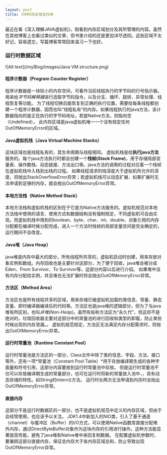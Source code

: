 ```yaml
---
layout: post
title: JVM内存区域及作用
---
```


最近在看《深入理解JAVA虚拟机》，刚看到内存区域划分及其所管理的内容。虽然在其他博客上也看过类似的文章，但书里介绍的还是更加详尽透彻。这些区域不太好记，容易遗忘，写篇博客常常回来温习一下也好。

### 运行时数据区域

![Alt text](/myBlog/images/Java VM structure.png)

#### 程序计数器（Program Counter Register）
程序计数器是一块较小的内存空间，可看作当前线程执行的字节码的行号指示器。用来给*字节码解释器*进行选取字节码指令，以及分支、循环、跳转、异常处理、线程恢复等功能。
为了线程切换后能恢复到正确的执行位置，需要给每条线程都创建一个程序计数器，因而也叫“线程私有”的内存。如果线程执行的java方法，该计数器指向的是正在执行的字节码地址，若是Native方法，则指向空（Undefined）。
此内存区域是java虚拟机唯一一个没有规定任何OutOfMemoryError的区域。

#### Java虚拟机栈（Java Virtual Machine Stacks）
这块区域也是线程私有的，其生命周期与线程相同。
虚拟机栈是给**执行java方法**服务的。每个java方法执行时都会创建一个**栈帧(Stack Frame)**，用于存储局部变量表、操作数栈、动态链接、方法出口等。java方法的调用的过程对应着一个栈帧在虚拟机栈中入栈到出栈的过程。
如果线程请求的栈深度大于虚拟机所允许的深度，将抛出StackOverflowError异常；若虚拟机栈可以动态扩展，如果扩展时无法申请到足够的内存，就会抛出OutOfMemoryError异常。

#### 本地方法栈（Native Method Stack）
本地方法栈和虚拟机栈的区别在于它是为Native方法服务的。虚拟机规范对本地方法栈中使用的语言、使用方式和数据结构没有强制规定，不同虚拟机可自由实现。而虚拟机栈中用到的boolean、byte、char、int、double、对象引用的内存分配都在编译时候分配完成，进入一个方法时栈帧的局部变量空间是完全确定的，运行期间不会改变。

#### Java堆（Java Heap）
java堆是内存中最大的部分，所有线程所共享的，虚拟机启动时创建，用来存放对象实例和数组。内存回收也是主要针对这部分，为了便于回收，java堆会被分成Eden、From Survivor、To Survivor等，这部分内容以后进行介绍。
如果堆中没有内存分配给实例，并且堆也无法扩展时将会抛出OutOfMemoryError异常。

#### 方法区（Method Area）
方法区也是所有线程共享的区域，用来存储已被虚拟机加载的类信息、常量、静态变量、即时编译器编译后的代码等。方法区也是java堆的逻辑部分，但为了与java堆有所区别，也叫*非堆(Non-Heap)*。虽然有些称方法区为“永久代”，但这却不是绝对的，垃圾回收器主要对这部分中的常量池的进行回收和类型的卸载，防止某些时候出现的内存泄漏。。
虚拟机规范规定，方法区无法满足内存分配需求时，将抛出OutOfMemoryError异常。

#### 运行时常量池（Runtime Constant Pool）
运行时常量池是方法区的一部分，Class文件中除了类的信息、字段、方法、接口等外，还有一项*常量池（Constant Pool Table）*用于存放编译期生成的各种字面量和符号引用，这部分内容要放到运行时常量池中存放。
但是运行时常量池不仅可以存放编译期生成的常量部分，也可在运行时将新的常量放入池中，，具有动态存储的特性。如String的intern()方法。
运行时长两次无法申请到内存时会抛出OutOfMemoryError异常。

#### 直接内存
这部分不是运行时数据区的一部分，也不是虚拟机规范中定义的内存区域，但由于会经常使用，也应该予以关注。
JDK1.4中新加入的NIO类，引入了基于通道（channel）与缓冲区（Buffer）的I/O方式，可以使用Native函数库直接分配堆外内存，通过DirectByteBuffer对象作为这块内存的引用进行操作。这种方法能显著提高性能，避免了java堆和Native堆中来回复制数据。
在配置虚拟机参数时，要兼顾这部分直接内存，保证总内存大于各内存区域总和，防止导致出现OutOfMemoryError异常。





